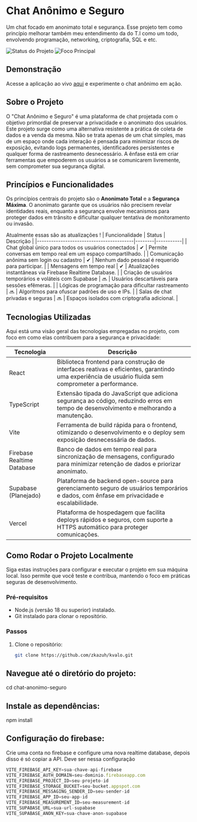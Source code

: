 # Chat Anônimo e Seguro

Um chat focado em anonimato total e segurança.
Esse projeto tem como princípio melhorar também meu entendimento da do T.I como um todo, envolvendo programação, networking, criptografia, SQL e etc.

![Status do Projeto](https://img.shields.io/badge/Status-Em%20Desenvolvimento-yellow?style=flat-square)
![Foco Principal](https://img.shields.io/badge/Foco-Privacidade-blue?style=flat-square)

## Demonstração

Acesse a aplicação ao vivo [aqui](https://bostil.zkazuh.com.br/) e experimente o chat anônimo em ação.

## Sobre o Projeto

O "Chat Anônimo e Seguro" é uma plataforma de chat projetada com o objetivo primordial de preservar a privacidade e o anonimato dos usuários. Este projeto surge como uma alternativa resistente a prática de coleta de dados e a venda da mesma. Não se trata apenas de um chat simples, mas de um espaço onde cada interação é pensada para minimizar riscos de exposição, evitando logs permanentes, identificadores persistentes e qualquer forma de rastreamento desnecessário. A ênfase está em criar ferramentas que empoderem os usuários a se comunicarem livremente, sem comprometer sua segurança digital.

## Princípios e Funcionalidades

Os princípios centrais do projeto são o **Anonimato Total** e a **Segurança Máxima**. O anonimato garante que os usuários não precisem revelar identidades reais, enquanto a segurança envolve mecanismos para proteger dados em trânsito e dificultar qualquer tentativa de monitoramento ou invasão.

Atualmente essas são as atualizações !
| Funcionalidade                          | Status | Descrição |
|-----------------------------------------|--------|-----------|
| Chat global único para todos os usuários conectados | ✔     | Permite conversas em tempo real em um espaço compartilhado. |
| Comunicação anônima sem login ou cadastro | ✔     | Nenhum dado pessoal é requerido para participar. |
| Mensagens em tempo real                 | ✔     | Atualizações instantâneas via Firebase Realtime Database. |
| Criação de usuários temporários e voláteis com Supabase | 🔜    | Usuários descartáveis para sessões efêmeras. |
| Lógicas de programação para dificultar rastreamento | 🔜    | Algoritmos para ofuscar padrões de uso e IPs. |
| Salas de chat privadas e seguras        | 🔜    | Espaços isolados com criptografia adicional. |

## Tecnologias Utilizadas

Aqui está uma visão geral das tecnologias empregadas no projeto, com foco em como elas contribuem para a segurança e privacidade:

| Tecnologia       | Descrição |
|------------------|-----------|
| React           | Biblioteca frontend para construção de interfaces reativas e eficientes, garantindo uma experiência de usuário fluida sem comprometer a performance. |
| TypeScript      | Extensão tipada do JavaScript que adiciona segurança ao código, reduzindo erros em tempo de desenvolvimento e melhorando a manutenção. |
| Vite            | Ferramenta de build rápida para o frontend, otimizando o desenvolvimento e o deploy sem exposição desnecessária de dados. |
| Firebase Realtime Database | Banco de dados em tempo real para sincronização de mensagens, configurado para minimizar retenção de dados e priorizar anonimato. |
| Supabase (Planejado) | Plataforma de backend open-source para gerenciamento seguro de usuários temporários e dados, com ênfase em privacidade e escalabilidade. |
| Vercel          | Plataforma de hospedagem que facilita deploys rápidos e seguros, com suporte a HTTPS automático para proteger comunicações. |

## Como Rodar o Projeto Localmente

Siga estas instruções para configurar e executar o projeto em sua máquina local. Isso permite que você teste e contribua, mantendo o foco em práticas seguras de desenvolvimento.

### Pré-requisitos
- Node.js (versão 18 ou superior) instalado.
- Git instalado para clonar o repositório.

### Passos
1. Clone o repositório:
   ```bash
   git clone https://github.com/zkazuh/kvalo.git

## Navegue até o diretório do projeto:
cd chat-anonimo-seguro

## Instale as dependências:
npm install

## Configuração do firebase:
Crie uma conta no firebase e configure uma nova realtime database, depois disso é só copiar a API.
Deve ser nessa configuração

```js
VITE_FIREBASE_API_KEY=sua-chave-api-firebase
VITE_FIREBASE_AUTH_DOMAIN=seu-dominio.firebaseapp.com
VITE_FIREBASE_PROJECT_ID=seu-projeto-id
VITE_FIREBASE_STORAGE_BUCKET=seu-bucket.appspot.com
VITE_FIREBASE_MESSAGING_SENDER_ID=seu-sender-id
VITE_FIREBASE_APP_ID=seu-app-id
VITE_FIREBASE_MEASUREMENT_ID=seu-measurement-id
VITE_SUPABASE_URL=sua-url-supabase
VITE_SUPABASE_ANON_KEY=sua-chave-anon-supabase
```
